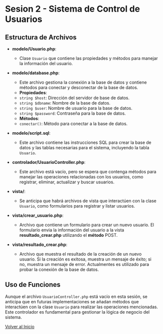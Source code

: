 # Sesion 2 - Sistema de Control de Usuarios

## Estructura de Archivos
- **modelo/Usuario.php**: 
  - Clase `Usuario` que contiene las propiedades y métodos para manejar la información del usuario.
  
- **modelo/database.php**: 
  - Este archivo gestiona la conexión a la base de datos y contiene métodos para conectar y desconectar de la base de datos.
  - **Propiedades**:
  - `string $host`: Dirección del servidor de base de datos.
  - `string $dbname`: Nombre de la base de datos.
  - `string $user`: Nombre de usuario para la base de datos.
  - `string $password`: Contraseña para la base de datos.
  - **Métodos**:
  - `conectar()`: Método para conectar a la base de datos.
  
- **modelo/script.sql**: 
  - Este archivo contiene las instrucciones SQL para crear la base de datos y las tablas necesarias para el sistema, incluyendo la tabla `Usuario`.
  
- **controlador/UsuarioController.php**: 
  - Este archivo está vacío, pero se espera que contenga métodos para manejar las operaciones relacionadas con los usuarios, como registrar, eliminar, actualizar y buscar usuarios.

- **vista/**: 
  - Se anticipa que habrá archivos de vista que interactúen con la clase `Usuario`, como formularios para registrar y listar usuarios.

- **vista/crear_usuario.php**: 
  - Archivo que contiene un formulario para crear un nuevo usuario. El formulario envia la información del usuario a la vista **resultado_crear.php** utilizando el **método** POST.

- **vista/resultado_crear.php**: 
  - Archivo que muestra el resultado de la creación de un nuevo usuario. Si la creación es exitosa, muestra un mensaje de éxito; si no, muestra un mensaje de error. Actualmentes es utilizado para probar la conexión de la base de datos.

## Uso de Funciones
Aunque el archivo `UsuarioController.php` está vacío en esta sesión, se anticipa que en futuras implementaciones se añadan métodos que interactúen con la clase `Usuario` para realizar las operaciones mencionadas. Este controlador es fundamental para gestionar la lógica de negocio del sistema.

[Volver al Inicio](../README.md)